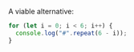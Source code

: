 A viable alternative:

```javascript
for (let i = 0; i < 6; i++) {
  console.log("#".repeat(6 - i));
}
```
